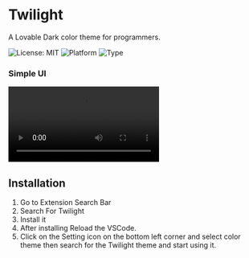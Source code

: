 # Twilight
A Lovable Dark color theme for programmers.

![License: MIT](https://img.shields.io/github/license/srimani-programmer/Twilight)
![Platform](https://img.shields.io/badge/platform-windows%20%7C%20macos%20%7C%20linux-lightgrey)
![Type](https://img.shields.io/badge/type-extension-orange)

### Simple UI

![Video](video.mov)

## Installation

1. Go to Extension Search Bar
2. Search For Twilight
3. Install it
4. After installing Reload the VSCode.
5. Click on the Setting icon on the bottom left corner and select color theme then search for the Twilight theme and start using it.

